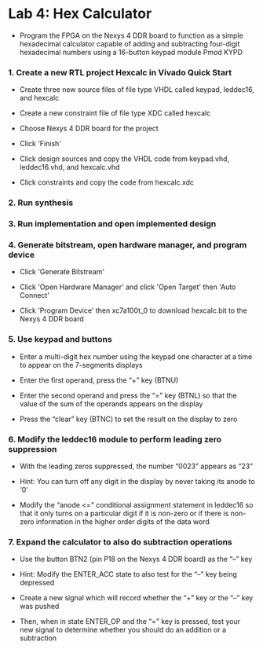 # Lab 4: Hex Calculator

* Program the FPGA on the Nexys 4 DDR board to function as a simple hexadecimal calculator capable of adding and subtracting four-digit hexadecimal numbers using a 16-button keypad module Pmod KYPD

### 1. Create a new RTL project Hexcalc in Vivado Quick Start

* Create three new source files of file type VHDL called keypad, leddec16, and hexcalc

* Create a new constraint file of file type XDC called hexcalc

* Choose Nexys 4 DDR board for the project

* Click 'Finish'

* Click design sources and copy the VHDL code from keypad.vhd, leddec16.vhd, and hexcalc.vhd

* Click constraints and copy the code from hexcalc.xdc

### 2. Run synthesis

### 3. Run implementation and open implemented design

### 4. Generate bitstream, open hardware manager, and program device

* Click 'Generate Bitstream'

* Click 'Open Hardware Manager' and click 'Open Target' then 'Auto Connect'

* Click 'Program Device' then xc7a100t_0 to download hexcalc.bit to the Nexys 4 DDR board

### 5. Use keypad and buttons

* Enter a multi-digit hex number using the keypad one character at a time to appear on the 7-segments displays

* Enter the first operand, press the “+” key (BTNU)

* Enter the second operand and press the “=” key (BTNL) so that the value of the sum of the operands appears on the display

* Press the “clear” key (BTNC) to set the result on the display to zero

### 6. Modify the leddec16 module to perform leading zero suppression

* With the leading zeros suppressed, the number “0023” appears as “23” 

* Hint: You can turn off any digit in the display by never taking its anode to ‘0’

* Modify the “anode <=” conditional assignment statement in leddec16 so that it only turns on a particular digit if it is non-zero or if there is non-zero information in the higher order digits of the data word

### 7. Expand the calculator to also do subtraction operations

* Use the button BTN2 (pin P18 on the Nexys 4 DDR board) as the “–” key

* Hint: Modify the ENTER_ACC state to also test for the “–” key being depressed

* Create a new signal which will record whether the “+” key or the “–” key was pushed

* Then, when in state ENTER_OP and the “=” key is pressed, test your new signal to determine whether you should do an addition or a subtraction
